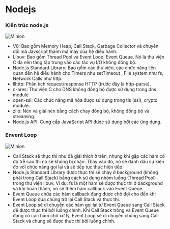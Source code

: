 # Nodejs

### Kiến trúc node.js
![Minion](https://i.imgur.com/gLYA30E.png)

- V8: Bao gồm Memory Heap, Call Stack, Garbage Collector và chuyển đổi mã Javscript thành mã máy của hệ điều hành.
- Libuv: Bao gồm Thread Pool và Event Loop, Event Queue. Nó là thư viện C đa nền tảng tập trung vào các tác vụ I/O không đồng bộ.
- Node.js Standard Library: Bao gồm các thư viện, các chức năng liên quan đến hệ điều hành cho Timers như setTimeout , File system như fs, Network Calls như http.
- llhttp: Phân tích request/response HTTP (trước đây là http-parse).
- c-ares: Thư viện C cho DNS không đồng bộ được sử dụng trong dns module
- open-ssl: Các chức năng mã hóa được sử dụng trong tls (ssl), crypto module.
- zlib: Nén và giải nén bằng cách chạy đồng bộ, không đồng bộ và streaming.
- Node.js API: Cung cấp JavaScript API được sử dụng bởi các ứng dụng.

### Envent Loop
![Minion](https://i.imgur.com/kF77pbd.png)
- Call Stack sẽ thực thi như đã giải thích ở trên, nhưng khi gặp các hàm có độ trễ cao thì nó sẽ không bị chặn. Thay vào đó, nó sẽ đánh dấu sự kiện đó với chức năng gọi lại và sẽ tiếp tục thực hiện tiếp.
- Node.js Standard Library được thực thi sẽ chạy ở background (không phải trong Call Stack) bằng cách sử dụng nhóm luồng (Thread Pool) trong thư viện libuv. Ví dụ: fs là một hàm sẽ được thực thi ở background và khi hoàn thành, nó sẽ thêm hàm callback vào Event Queue.
- Event Queue chứa các hàm callback đang được chờ đợi cho đến khi Event Loop đưa chúng trở lại Call Stack và thực thi.
- Event Loop sẽ di chuyển các hàm gọi lại từ Event Queue sang Call Stack để được thực thi bởi luồng chính. Khi Call Stack trống và Event Queue đang có các hàm chờ xử lý, Event Loop sẽ di chuyển chúng sang Call Stack và chúng sẽ được thực thi bởi luồng chính.